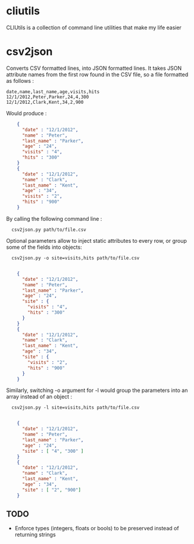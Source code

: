 cliutils
========

CLIUtils is a collection of command line utilities that make my life easier

csv2json
========

Converts CSV formatted lines, into JSON formatted lines. It takes JSON attribute names 
from the first row found in the CSV file, so a file formatted as follows :

    date,name,last_name,age,visits,hits
    12/1/2012,Peter,Parker,24,4,300
    12/1/2012,Clark,Kent,34,2,900

Would produce :
```json
    { 
      "date" : "12/1/2012", 
      "name" : "Peter", 
      "last_name" : "Parker",
      "age" : "24",
      "visits" : "4",
      "hits" : "300"
    }
    { 
      "date" : "12/1/2012", 
      "name" : "Clark", 
      "last_name" : "Kent",
      "age" : "34",
      "visits" : "2",
      "hits" : "900"
    }
```

By calling the following command line : 
```cli
  csv2json.py path/to/file.csv
```

Optional parameters allow to inject static attributes to every row, or group some of the fields
into objects: 
```cli
  csv2json.py -o site=visits,hits path/to/file.csv
```

```json

    { 
      "date" : "12/1/2012", 
      "name" : "Peter", 
      "last_name" : "Parker",
      "age" : "24",
      "site" : {
        "visits" : "4",
        "hits" : "300"
      }
    }
    { 
      "date" : "12/1/2012", 
      "name" : "Clark", 
      "last_name" : "Kent",
      "age" : "34",
      "site" : {
        "visits" : "2",
        "hits" : "900"
      }
    }
```
Similarly, switching -o argument for -l would group the parameters into an array instead of an object :
```cli
  csv2json.py -l site=visits,hits path/to/file.csv
```
```json

    { 
      "date" : "12/1/2012", 
      "name" : "Peter", 
      "last_name" : "Parker",
      "age" : "24",
      "site" : [ "4", "300" ]
    }
    { 
      "date" : "12/1/2012", 
      "name" : "Clark", 
      "last_name" : "Kent",
      "age" : "34",
      "site" : [ "2", "900"]
    }
```

TODO
----
- Enforce types (integers, floats or bools) to be preserved instead of returning strings
